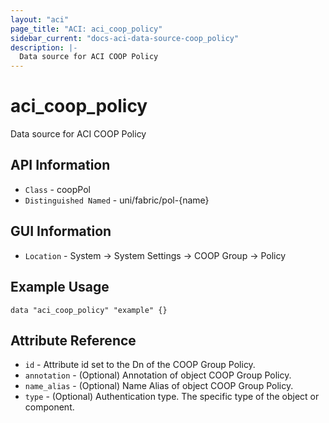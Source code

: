 ```yaml
---
layout: "aci"
page_title: "ACI: aci_coop_policy"
sidebar_current: "docs-aci-data-source-coop_policy"
description: |-
  Data source for ACI COOP Policy
---
```


# aci_coop_policy #

Data source for ACI COOP Policy


## API Information ##

* `Class` - coopPol
* `Distinguished Named` - uni/fabric/pol-{name}

## GUI Information ##

* `Location` - System -> System Settings -> COOP Group -> Policy



## Example Usage ##

```hcl
data "aci_coop_policy" "example" {}
```

## Attribute Reference ##
* `id` - Attribute id set to the Dn of the COOP Group Policy.
* `annotation` - (Optional) Annotation of object COOP Group Policy.
* `name_alias` - (Optional) Name Alias of object COOP Group Policy.
* `type` - (Optional) Authentication type. The specific type of the object or component.
